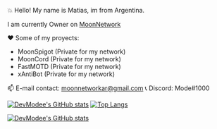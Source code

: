 💥 Hello! My name is Matias, im from Argentina.

I am currently Owner on [MoonNetwork](https://discord.io/networkmoon)

❤ Some of my proyects:
- MoonSpigot (Private for my network)
- MoonCord (Private for my network)
- FastMOTD (Private for my network)
- xAntiBot (Private for my network)

📫 E-mail contact: moonnetworkar@gmail.com
📞 Discord: Mode#1000

[![DevModee's GitHub stats](https://github-readme-stats.vercel.app/api?username=DevModee&show_icons=true&theme=merko)](https://github.com/DevModee/)   [![Top Langs](https://github-readme-stats.vercel.app/api/top-langs/?username=DevModee&layout=compact&theme=tokyonight)](https://github.com/DevModee/)

[![DevModee's GitHub stats](https://visitor-badge.laobi.icu/badge?page_id=DevModee.readme.visitor-badge)](https://github.com/DevModee/) 

